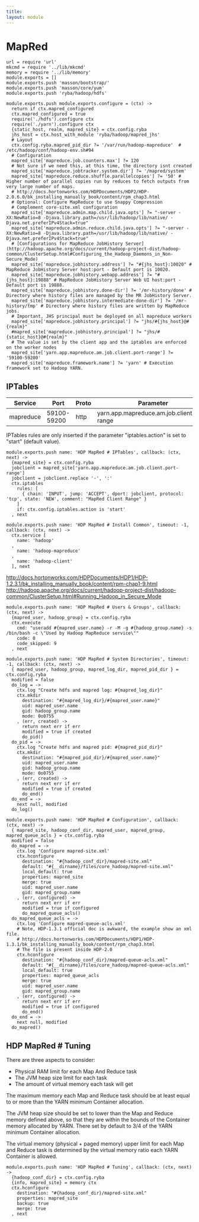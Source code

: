```yaml
---
title: 
layout: module
---
```


# MapRed

    url = require 'url'
    mkcmd = require '../lib/mkcmd'
    memory = require '../lib/memory'
    module.exports = []
    module.exports.push 'masson/bootstrap/'
    module.exports.push 'masson/core/yum'
    module.exports.push 'ryba/hadoop/hdfs'

    module.exports.push module.exports.configure = (ctx) ->
      return if ctx.mapred_configured
      ctx.mapred_configured = true
      require('./hdfs').configure ctx
      require('./yarn').configure ctx
      {static_host, realm, mapred_site} = ctx.config.ryba
      jhs_host = ctx.host_with_module 'ryba/hadoop/mapred_jhs'
      # Layout
      ctx.config.ryba.mapred_pid_dir ?= '/var/run/hadoop-mapreduce'  # /etc/hadoop/conf/hadoop-env.sh#94
      # Configuration
      mapred_site['mapreduce.job.counters.max'] ?= 120
      # Not sure if we need this, at this time, the directory isnt created
      mapred_site['mapreduce.jobtracker.system.dir'] ?= '/mapred/system'
      mapred_site['mapreduce.reduce.shuffle.parallelcopies'] ?= '50' #  Higher number of parallel copies run by reduces to fetch outputs from very large number of maps.
      # http://docs.hortonworks.com/HDPDocuments/HDP2/HDP-2.0.6.0/bk_installing_manually_book/content/rpm_chap3.html
      # Optional: Configure MapReduce to use Snappy Compression
      # Complement core-site.xml configuration
      mapred_site['mapreduce.admin.map.child.java.opts'] ?= "-server -XX:NewRatio=8 -Djava.library.path=/usr/lib/hadoop/lib/native/ -Djava.net.preferIPv4Stack=true"
      mapred_site['mapreduce.admin.reduce.child.java.opts'] ?= "-server -XX:NewRatio=8 -Djava.library.path=/usr/lib/hadoop/lib/native/ -Djava.net.preferIPv4Stack=true"
      # [Configurations for MapReduce JobHistory Server](http://hadoop.apache.org/docs/current/hadoop-project-dist/hadoop-common/ClusterSetup.html#Configuring_the_Hadoop_Daemons_in_Non-Secure_Mode)
      mapred_site['mapreduce.jobhistory.address'] ?= "#{jhs_host}:10020" # MapReduce JobHistory Server host:port - Default port is 10020.
      mapred_site['mapreduce.jobhistory.webapp.address'] ?= "#{jhs_host}:19888" # MapReduce JobHistory Server Web UI host:port - Default port is 19888.
      mapred_site['mapreduce.jobhistory.done-dir'] ?= '/mr-history/done' # Directory where history files are managed by the MR JobHistory Server.
      mapred_site['mapreduce.jobhistory.intermediate-done-dir'] ?= '/mr-history/tmp' # Directory where history files are written by MapReduce jobs.
      # Important, JHS principal must be deployed on all mapreduce workers
      mapred_site['mapreduce.jobhistory.principal'] ?= "jhs/#{jhs_host}@#{realm}"
      #mapred_site['mapreduce.jobhistory.principal'] ?= "jhs/#{static_host}@#{realm}"
      # The value is set by the client app and the iptables are enforced on the worker nodes
      mapred_site['yarn.app.mapreduce.am.job.client.port-range'] ?= '59100-59200'
      mapred_site['mapreduce.framework.name'] ?= 'yarn' # Execution framework set to Hadoop YARN.

## IPTables

| Service    | Port        | Proto | Parameter                                   |
|------------|-------------|-------|---------------------------------------------|
| mapreduce  | 59100-59200 | http  | yarn.app.mapreduce.am.job.client.port-range |


IPTables rules are only inserted if the parameter "iptables.action" is set to 
"start" (default value).

    module.exports.push name: 'HDP MapRed # IPTables', callback: (ctx, next) ->
      {mapred_site} = ctx.config.ryba
      jobclient = mapred_site['yarn.app.mapreduce.am.job.client.port-range']
      jobclient = jobclient.replace '-', ':'
      ctx.iptables
        rules: [
          { chain: 'INPUT', jump: 'ACCEPT', dport: jobclient, protocol: 'tcp', state: 'NEW', comment: "MapRed Client Range" }
        ]
        if: ctx.config.iptables.action is 'start'
      , next

    module.exports.push name: 'HDP MapRed # Install Common', timeout: -1, callback: (ctx, next) ->
      ctx.service [
        name: 'hadoop'
      ,
        name: 'hadoop-mapreduce'
      ,
        name: 'hadoop-client'
      ], next

http://docs.hortonworks.com/HDPDocuments/HDP1/HDP-1.2.3.1/bk_installing_manually_book/content/rpm-chap1-9.html
http://hadoop.apache.org/docs/current/hadoop-project-dist/hadoop-common/ClusterSetup.html#Running_Hadoop_in_Secure_Mode

    module.exports.push name: 'HDP MapRed # Users & Groups', callback: (ctx, next) ->
      {mapred_user, hadoop_group} = ctx.config.ryba
      ctx.execute
        cmd: "useradd #{mapred_user.name} -r -M -g #{hadoop_group.name} -s /bin/bash -c \"Used by Hadoop MapReduce service\""
        code: 0
        code_skipped: 9
      , next

    module.exports.push name: 'HDP MapRed # System Directories', timeout: -1, callback: (ctx, next) ->
      { mapred_user, hadoop_group, mapred_log_dir, mapred_pid_dir } = ctx.config.ryba
      modified = false
      do_log = ->
        ctx.log "Create hdfs and mapred log: #{mapred_log_dir}"
        ctx.mkdir
          destination: "#{mapred_log_dir}/#{mapred_user.name}"
          uid: mapred_user.name
          gid: hadoop_group.name
          mode: 0o0755
        , (err, created) ->
          return next err if err
          modified = true if created
          do_pid()
      do_pid = ->
        ctx.log "Create hdfs and mapred pid: #{mapred_pid_dir}"
        ctx.mkdir
          destination: "#{mapred_pid_dir}/#{mapred_user.name}"
          uid: mapred_user.name
          gid: hadoop_group.name
          mode: 0o0755
        , (err, created) ->
          return next err if err
          modified = true if created
          do_end()
      do_end = ->
        next null, modified
      do_log()

    module.exports.push name: 'HDP MapRed # Configuration', callback: (ctx, next) ->
      { mapred_site, hadoop_conf_dir, mapred_user, mapred_group, mapred_queue_acls } = ctx.config.ryba
      modified = false
      do_mapred = ->
        ctx.log 'Configure mapred-site.xml'
        ctx.hconfigure
          destination: "#{hadoop_conf_dir}/mapred-site.xml"
          default: "#{__dirname}/files/core_hadoop/mapred-site.xml"
          local_default: true
          properties: mapred_site
          merge: true
          uid: mapred_user.name
          gid: mapred_group.name
        , (err, configured) ->
          return next err if err
          modified = true if configured
          do_mapred_queue_acls()
      do_mapred_queue_acls = ->
        ctx.log 'Configure mapred-queue-acls.xml'
        # Note, HDP-1.3.1 official doc is awkward, the example show an xml file.
        # http://docs.hortonworks.com/HDPDocuments/HDP1/HDP-1.3.1/bk_installing_manually_book/content/rpm_chap3.html
        # The file is present inside HDP-2.0
        ctx.hconfigure
          destination: "#{hadoop_conf_dir}/mapred-queue-acls.xml"
          default: "#{__dirname}/files/core_hadoop/mapred-queue-acls.xml"
          local_default: true
          properties: mapred_queue_acls
          merge: true
          uid: mapred_user.name
          gid: mapred_group.name
        , (err, configured) ->
          return next err if err
          modified = true if configured
          do_end()
      do_end = ->
        next null, modified
      do_mapred()

## HDP MapRed # Tuning

There are three aspects to consider:

*   Physical RAM limit for each Map And Reduce task
*   The JVM heap size limit for each task
*   The amount of virtual memory each task will get

The maximum memory each Map and Reduce task should be at least equal to or more 
than the YARN minimum Container allocation.

The JVM heap size should be set to lower than the Map and Reduce memory defined 
above, so that they are within the bounds of the Container memory allocated by 
YARN. There set by default to 3/4 of the YARN minimum Container allocation.

The virtual memory (physical + paged memory) upper limit for each Map and 
Reduce task is determined by the virtual memory ratio each YARN Container is 
allowed.

    module.exports.push name: 'HDP MapRed # Tuning', callback: (ctx, next) ->
      {hadoop_conf_dir} = ctx.config.ryba
      {info, mapred_site} = memory ctx
      ctx.hconfigure
        destination: "#{hadoop_conf_dir}/mapred-site.xml"
        properties: mapred_site
        backup: true
        merge: true
      , next





